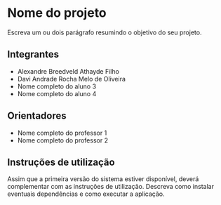 # Nome do projeto
Escreva um ou dois parágrafo resumindo o objetivo do seu projeto.

## Integrantes
* Alexandre Breedveld Athayde Filho
* Davi Andrade Rocha Melo de Oliveira
* Nome completo do aluno 3
* Nome completo do aluno 4

## Orientadores
* Nome completo do professor 1
* Nome completo do professor 2

## Instruções de utilização
Assim que a primeira versão do sistema estiver disponível, deverá complementar com as instruções de utilização. Descreva como instalar eventuais dependências e como executar a aplicação.
